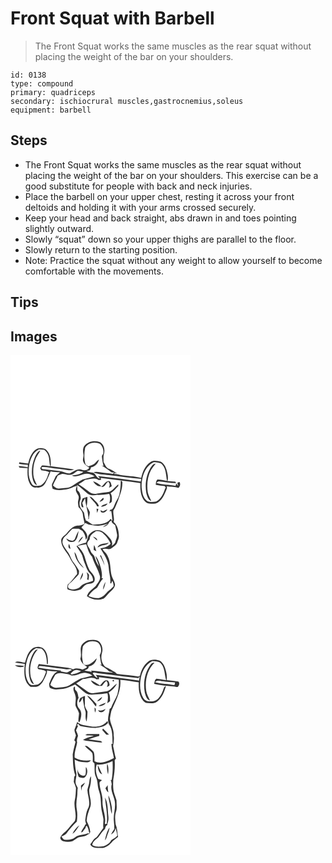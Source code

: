 # Front Squat with Barbell
> The Front Squat works the same muscles as the rear squat without placing the weight of the bar on your shoulders.

``` 
id: 0138 
type: compound 
primary: quadriceps 
secondary: ischiocrural muscles,gastrocnemius,soleus 
equipment: barbell 
``` 

## Steps

 - The Front Squat works the same muscles as the rear squat without placing the weight of the bar on your shoulders. This exercise can be a good substitute for people with back and neck injuries.
 - Place the barbell on your upper chest, resting it across your front deltoids and holding it with your arms crossed securely.
 - Keep your head and back straight, abs drawn in and toes pointing slightly outward.
 - Slowly “squat” down so your upper thighs are parallel to the floor.
 - Slowly return to the starting position.
 - Note: Practice the squat without any weight to allow yourself to become comfortable with the movements.

## Tips


## Images

<svg width="288" height="400" viewBox="0 0 216 300" xmlns="http://www.w3.org/2000/svg"><g fill="#FFF"><path d="M0 0h216v300H0V0m88.3 109.38c-1.56 2.94-1.51 6.31-.85 9.48.8 3.22-1.65 6.57.18 9.62 1.07 3.23 4.47 4.54 6.83 6.64-1.56 3.42-6.24 3.45-9.38 2.29-5.39-1.7-9.57 2.64-14.13 4.51-4.2.31-7.84-2.28-11.9-2.79-6.34-.78-12.7-1.39-19.03-2.24-1.38.17-4.24-1.31-1.99-2.56 2.99-.35 5.98.25 8.93.68 7.6 1.33 15.31 1.87 22.92 3.11 2.23.43 4.43-.32 6.57-.88-9.33-1.66-18.81-2.53-28.19-3.86.41-7.07-.22-15.75-6.26-20.45-3.6-1.74-8.25-2.13-11.6.39-5.42 3.84-7.63 10.56-9.14 16.74-3.6-.24-7.15-.84-10.7-1.43-.08.45-.23 1.35-.31 1.8 3.51.46 7.01.93 10.54 1.19-.01.73-.04 2.2-.06 2.93-3.6-.79-7.29-1.01-10.96-1.36.25.47.74 1.43.99 1.9 3.26.19 6.53.47 9.8.5-.28 5.87-.49 12.03 2.1 17.48 1.31 3.38 4.49 6.6 8.43 5.83 4.25.58 8.46-1.54 10.6-5.23 2.42-4.58 4.71-9.26 6.44-14.15 3.74.76 7.54.99 11.34 1.13-1.76 1.5-3.49 3.03-5.21 4.58-1.31 3.01-2.82 5.93-4.16 8.93-1.01 1.99.05 4.2.43 6.22 4.32 1.96 8.99 1.83 13.57 1.09 5.54.01 10.29-3.11 15.42-4.7-.34 2.02-1.47 4.09-.96 6.19.49 2.22 2.17 3.89 3.02 5.96.96 2.68-.68 5.32-.63 8.02.09 1.76.39 3.5.68 5.24 2.65 2.84 5.47 6.14 5.3 10.28.35 3.31 1.5 6.45 1.93 9.74-3.04 3.01-7.9 1.82-11.71 3.1-3.82 1.85-6.94 4.84-9.47 8.22-2.38 3.01-7.28 4.88-6.82 9.4.17 7.94 7.05 13.33 10.25 20.13 2.79 6.63 9.71 12.11 8.74 19.91-3.87 3.97-6.45 9.16-11.13 12.34-.31 1.92-1.13 4.07 0 5.89 2.7.82 5.49 1.37 8.28 1.83 2.63-.52 5.3-1.06 7.77-2.13 2.57-2.15 4.33-5.64 7.99-6.14 3.03-.68 7.67-.65 8.21-4.63.97-5.04-3.39-8.43-6.07-12-2.76-5.38-4.5-11.23-6.15-17.02-1.53-4.83-4.87-8.75-8.41-12.25 3.54-.49 7.01-1.34 10.53-1.89 1.68 5.33 3.07 10.96 7.13 15.06 2.2 8.07 7.36 14.99 9.28 23.18 1.15 4.72-2.84 8.3-5.08 11.99-3.77 3.81-9.1 6.51-10.48 12.15 5.73 4.17 13.54 5.37 20.16 2.7 2.77-1.9 4.43-5.02 6.97-7.21 2.89-2.66 6.48-5.52 6.56-9.82-.56-3.78-3.18-6.88-4.09-10.56-1.95-7.63-.76-16.02-4.64-23.12-1.15-3.41-4.23-5.46-6.25-8.26 3.3-1.94 6.86 1.01 10.22-.96 2.74-2.19 6.39-3.93 7.49-7.53.68-2.16 1.81-4.22 1.98-6.5-.12-6.39-1.26-13.31-6.32-17.74 1.19-4.63-1-9.29-.33-13.99 2.7-3.67 3.73-8.2 5.67-12.25 2.36-6.48 5.08-13.11 5.07-20.11.19-1.31-.13-3.65-1.99-2.83.27 5.47-.56 10.93-1.64 16.29-1.07 4.48-4.26 7.99-5.78 12.28-1.05 2.57-2.01 5.66-5.25 5.92-.17.47-.51 1.41-.69 1.87.5-.13 1.48-.41 1.98-.54.85 3.85.98 7.81 1.52 11.71-.77-.71-1.53-1.43-2.27-2.16-4.8 6.89-14.08 6.44-21.54 6.85-2.25-1.5-4.58-2.9-6.75-4.52-.33-.06-1-.19-1.33-.26-.37-1.31-.77-2.6-1.2-3.88-.38-1.87-.69-3.74-1.01-5.61-2.12-3.54-5.89-6.54-5.34-11.11-.53-2.86 2.29-5.27 1.17-8.08-.23-3.1-1.26-5.92-3.89-7.74.04-2.14-.11-4.29-.33-6.41 4.51 2.89 8.25 6.72 12.36 10.11 3.34 2.57 7.79 2.8 11.75 1.83 4.86.09 9.72-.32 14.5-1.24 1.59 3.71 1.16 7.95-.11 11.69 1.11-.72 2.59-1.14 3.21-2.41.15-3.41.58-7.04-1.55-9.98 3.7-2.18 6.29-5.63 9.25-8.64l.12-1.98c-3.82 2.8-6.37 7.33-10.99 8.96-4.76 1.02-9.69 1.01-14.44 2.04-3.16 1.08-6.68 0-9.32-1.85-4.26-3.21-8.5-6.47-12.98-9.38 2.76-1.62 5.44-3.36 8-5.27 5.37-.53 11.27-3.33 16.19.3.76-.08 2.29-.23 3.05-.31-.18-.57-.55-1.71-.73-2.28 15.86 2.1 31.77 3.87 47.62 6.13-.25 7.59.28 16.11 5.54 22.09 3.03 3.79 8.37 2.68 12.58 2.52 7.98-2.61 11.05-11.32 13.83-18.42v-2.32c4.51 1.16 9.32.32 13.69 2.1 1.96-1.87 2.89-4.63 1.38-7.14-.66.21-1.97.64-2.62.85.18 1.37.76 2.66 1.17 3.98-.86-1.07-1.68-2.17-2.52-3.25l-.76 3.13c-7.62-1.85-15.71-1.18-23.14-3.82.7-.42 2.1-1.25 2.81-1.67 6.97.59 13.85 2.12 20.88 2.1-.18-.46-.53-1.37-.71-1.82-3.19-.06-6.36-.59-9.54-.78 1.41-4.72-.14-9.51-1.38-14.08-1.09-3.67-3.28-7.27-6.7-9.16-4.03-.63-8.53-2.05-12.21.51-6.52 4.13-9.71 11.82-11.24 19.11-8.44-2.45-17.38-2.06-25.96-3.76-1.97-.41-3.96-1.34-6-.61-.04-.4-.13-1.2-.18-1.61l3.05.4c-3.19-1.57-5.88-4.02-9.23-5.28-3.87-1.16-5.12-5.39-6.85-8.58-.11-2.69-.19-5.4.11-8.08 2.11-5.42.73-12.99-4.88-15.71-6.49-2.17-14.55-.66-18.62 5.19m10.81 41.89c2.05 3.49 5.59 6.87 10 5.95-2.87-2.65-6.34-4.62-10-5.95m9.73 6.91c4.47.87 5.24-4.35 8.33-6.28 2.51 1.99 2.01 4.72.98 7.37 1.14-.64 2.28-1.3 3.41-1.96-.81-2.36-1.06-6.76-4.63-6.07-3.62.85-5.26 4.82-8.09 6.94M86.6 171.95c-1.42 3.38-2.8 7.08-.88 10.58l1.93.08c-.47-1.73-.99-3.44-1.51-5.15 1.22-1.88 2.18-3.92 3.3-5.86.5 7.79 3.38 15.1 4.1 22.83-.06.63-.16 1.88-.21 2.51.2-.09.61-.26.81-.35-.07-2.75 1.03-5.36 1.07-8.09-.88-2.61-2.55-4.86-3.82-7.28.81-3.67.85-7.4.85-11.13-1.89.58-3.75 1.27-5.64 1.86m8.21-2.24c2.58 4.34 7.32 7.04 9.12 11.88.52-.02 1.55-.05 2.07-.07-.29-2.6-2.15-4.47-3.94-6.19-2.25-2.07-4.01-5.02-7.25-5.62m11.83 6.31c2.04-.34 6.89-2.65 4.54-4.77-1.7 1.4-3.21 3.02-4.54 4.77m1.91 5.92c2.94-.4 6.6-.86 7.89-4.01-2.7 1.07-6.15 1.4-7.89 4.01m-5.26 2.45c.17 1.64.34 3.29.64 4.92.56-1.51 1.08-3.02 1.59-4.54-.56-.09-1.68-.29-2.23-.38m7.72 3.04c-1.04-.45-2.08-.89-3.13-1.31.48 1.12.53 2.89 2.21 2.68 2.81.72 5.05-1.31 6.16-3.67-1.78.69-3.51 1.5-5.24 2.3z"/><path d="M89.56 111.16c3.33-6.12 12-7.86 17.93-4.59 3.06 2.98 4.57 7.31 3.81 11.54-.58 1.25-1.83 2.37-1.65 3.85.39 3.73.97 7.46 2.02 11.08-.62-.15-1.86-.45-2.48-.59 4.22 2.4 8.15 5.24 11.96 8.23l3.61.32c-.69.48-1.38.95-2.07 1.42-4.82-.79-9.71-1.03-14.54-1.77-2.85-.37-5.82-1.26-8.61-.05 5.74 2.67 12.21 2.49 18.35 3.46 12.96 1.48 25.87 3.63 38.89 4.44-.11.78-.34 2.35-.46 3.13-17.08-2.41-34.19-4.66-51.34-6.51l2.6 3c-4.52-.11-4.91-5.52-8.6-7.03-2.61-.59-5.38-.68-7.77-2.02.94-.17 2.81-.5 3.75-.67.83-1.16 1.42-2.45 1.67-3.86 4.93-.44 8.37-4.75 9.56-9.27-2.22 1.38-3.73 3.55-5.73 5.19-2.11 1.38-4.58 2.04-6.87 3.04-1.24-.78-2.85-1.22-3.63-2.56-1.84-6.44-1.6-13.26-.4-19.78zM34.15 113.14c2.13.18 4.25.35 6.38.47 1.95 1.77 3.85 3.75 4.7 6.31 1.86 4.26 1.04 9.08 2.56 13.44-3.4-.29-6.86-1.34-10.25-.87-.72 1.07-1.31 2.21-1.94 3.34.45.76.89 1.52 1.32 2.29 3.42.61 7.21.53 10.03 2.86l-1.29.56c-1.44 5.68-4.08 11.74-9.37 14.76-3.51.52-8.49 1.8-10.73-1.88-3.91-6.06-4.28-13.68-3.39-20.63 1.27-7.97 4.13-16.91 11.98-20.65m-5.12 9.77c-3.29 8.27-4.56 17.61-2.23 26.3.76 2.72 1.95 5.8 4.93 6.78-1.66-3.92-4.04-7.72-4.27-12.09-.38-5.84-.11-11.84 1.95-17.38 1.28-4.57 4.57-8.11 6.57-12.31-3.67 1.52-5.38 5.33-6.95 8.7zM157.38 158.99c-.36-11.53 3.29-25.07 14.43-30.59 3.59.44 8.04-.07 10.49 3.2 4.59 5.4 4.18 12.78 5.53 19.32-3.83-.56-7.64-1.49-11.52-1.61-1.71 1.64-1.84 4.02-1.99 6.23 3.54.75 7.14 1.2 10.73 1.61.49.72.98 1.44 1.47 2.17l-.78.23c-2.08 6.09-4.73 13.15-10.96 16.05-4.06.52-9.33 1.67-12.38-1.91-3.74-3.89-4.41-9.58-5.02-14.7m12.36-26.24c-6.81 9.25-8.71 21.5-6.81 32.66 1.08 3.66 1.88 8.28 6.01 9.73-1.39-3.55-3.53-6.82-4.24-10.62-1.32-9.02-.38-18.53 3.93-26.67 1.58-2.81 3.88-5.12 5.67-7.79-1.82.31-3.6 1.02-4.56 2.69zM72.96 143.37c3.09-.61 5.06-3.4 7.85-4.67 2.27.16 4.47.79 6.64 1.42-3.94 3.18-9.12 3.65-13.92 4.45 4.44 2.03 9.31.06 13.59-1.43 4.6-1.87 9.96-.43 13.87 2.38-4.84 1.24-9.68 2.5-14.51 3.77-4.38 2.33-8.49 5.13-12.66 7.8-4.76 2.9-10.54 2.33-15.85 3-2.9.29-5.08-1.84-7-3.67 1.34-4.22 4.14-7.74 5.71-11.86 1.75-.77 3.5-1.58 5.34-2.13 3.67-.03 7.28 2 10.94.94zM117.79 201.82c.62-1.69 2.12-2.66 3.55-3.6-.52 3.15 2.62 4.06 4.29 5.92.92 3.56 1.46 7.2 2.17 10.81.73 3.23-1.24 6.11-1.98 9.13-.37 2.42-2.82 3.51-4.4 5.05 2.56-5.69-3-10.29-6.52-14-3.32-4.14-9.39-6.6-14.45-4.39-3.08 1.63-6.46 3.74-7.44 7.33-.68 2.34-1.44 4.66-2.3 6.95-3.95 1.09-8.15 1.75-11.49 4.33 1.85 2.89 3.87 5.68 5.63 8.64 1.97 3.23 2.2 7.13 3.73 10.55 2.02 4.49 3.12 9.54 6.66 13.18 2.34 2.46 3.95 5.58 3.82 9.06-3.79 1.92-8.12 2.33-11.89 4.3-1.99 1.17-3.39 3.08-5.3 4.35-3.62 1.73-7.98 2.48-11.75.73-1.94-1.72-1.09-4.93.91-6.23 3.7-2.93 6.7-6.58 10.01-9.91 1.49-1.24.91-3.41 1.29-5.09-1.96-3.43-4-6.82-6.49-9.89-3.35-3.96-4.19-9.38-7.55-13.33-2.2-3.48-5.23-6.68-5.97-10.85.02-2.71.88-5.65 3.12-7.36 3.36-2.59 5.54-6.32 8.78-9.03 2.56-.33 5.16-.19 7.74-.11 1.42.92 2.9 1.75 4.42 2.51 2.36 3.06 3.85 6.66 3.98 10.56 4.31-3.99-.1-9.68-3.35-12.75-.6-.75-1.66-1.25-1.76-2.29 1.61-1.59 3.18-3.23 4.57-5.02 1.97.95 3.9 2.18 6.15 2.34 3.69.42 7.37 1.64 11.1.89 3.5-.39 6.79-1.73 10.23-2.38-2.3 1.32-4.98 2.2-6.63 4.41 2.58-1.17 5.95-1.9 7.12-4.81m-40.78 19.16c-2.91 3.65-7.03.48-10.09-1.13 1.28 3.75 5.45 5.19 9.07 4.07 4.46-2.73 4.84-8.45 5.79-13.07-2.18 3.08-3.23 6.73-4.77 10.13m4.27 4.16c2.37-2.1 4.63-4.45 5.87-7.41-3.05 1.42-4.71 4.41-5.87 7.41m-9.29 7.27c-.42-1.99-1-3.94-1.72-5.84-1.19 2.04-1.19 5.36 1.72 5.84m4.77 3.8c.6 7.78 5.5 14.79 11.4 19.61-1.86-3.38-5.01-5.85-6.71-9.33-1.79-3.34-2.08-7.38-4.69-10.28m14.49 24.24c1.21 2.78 1.56 5.67.64 8.6.41.22 1.23.65 1.64.87.25-2.05.81-4.08.67-6.15-.58-1.42-1.82-2.38-2.95-3.32m-8.09 10.2c1.73-2.94 4.76-5.94 3.39-9.63-1.39 3.11-2.56 6.32-3.39 9.63z"/><path d="M102.72 211.05c2.75.03 5.74.31 7.89 2.24 3.89 3.77 7.71 7.81 9.52 13.04-3.13 3.58-7.77 4.88-12.3 5.56 4.45 7.13 9.6 14.37 10.03 23.09.18 6.29 2.69 12.42 1.85 18.73.29.06.87.18 1.16.25l1.2-3.2c1.13 2 1.7 4.22 1.64 6.52-1.84 1.98-3.76 3.89-5.91 5.53-3.32 2.54-5.28 6.91-9.65 7.93-4.85 2.06-9.9-.03-14.53-1.65 2.35-4.39 6.39-7.33 10.35-10.13 2.36-3.7 4.08-7.83 7.17-11.04-.45-.07-1.35-.21-1.81-.28 1.1-4.07-.07-8.23-.88-12.23-1.49-5.1-2.95-10.48-6.53-14.55.89 4.35 3.39 8.17 4.2 12.56-2.7-3.35-4.1-7.45-5.33-11.5-.42-1.66-1.93-2.64-2.95-3.89-1.51-1.63-1.8-3.95-2.97-5.77-1.15-1.94-2.69-3.84-2.8-6.19.27-2.07 1.87-3.61 2.99-5.27-.16-4.83 4.22-7.34 7.66-9.75m-3.82 6.56c1.62 1.66 3.19 3.44 5.17 4.71.01-2.82-2.99-3.9-5.17-4.71m5.4 13.2c1.97-.66 3.74-1.8 5.71-2.44 2.8-.6 6.16-.59 7.81-3.38-4.63 1.75-11.14.28-13.52 5.82m-3.98-3.02c-.43 1.99-.52 4.03-.41 6.06 1.03.49 2.07.98 3.1 1.48-.77-2.56-1.43-5.17-2.69-7.54m7.05 12.8c2.12 3.84 3.85 7.86 5.55 11.89-.68-4.34-2.81-8.24-4.33-12.3-.31.1-.92.31-1.22.41m3.8 40.86c1.53-2.9 2.38-6.13 2.85-9.36-1.76 2.8-2.97 6-2.85 9.36z"/></g><g fill="#333"><path d="M88.3 109.38c4.07-5.85 12.13-7.36 18.62-5.19 5.61 2.72 6.99 10.29 4.88 15.71-.3 2.68-.22 5.39-.11 8.08 1.73 3.19 2.98 7.42 6.85 8.58 3.35 1.26 6.04 3.71 9.23 5.28l-3.05-.4c.05.41.14 1.21.18 1.61 2.04-.73 4.03.2 6 .61 8.58 1.7 17.52 1.31 25.96 3.76 1.53-7.29 4.72-14.98 11.24-19.11 3.68-2.56 8.18-1.14 12.21-.51 3.42 1.89 5.61 5.49 6.7 9.16 1.24 4.57 2.79 9.36 1.38 14.08 3.18.19 6.35.72 9.54.78.18.45.53 1.36.71 1.82-7.03.02-13.91-1.51-20.88-2.1-.71.42-2.11 1.25-2.81 1.67 7.43 2.64 15.52 1.97 23.14 3.82l.76-3.13c.84 1.08 1.66 2.18 2.52 3.25-.41-1.32-.99-2.61-1.17-3.98.65-.21 1.96-.64 2.62-.85 1.51 2.51.58 5.27-1.38 7.14-4.37-1.78-9.18-.94-13.69-2.1v2.32c-2.78 7.1-5.85 15.81-13.83 18.42-4.21.16-9.55 1.27-12.58-2.52-5.26-5.98-5.79-14.5-5.54-22.09-15.85-2.26-31.76-4.03-47.62-6.13.18.57.55 1.71.73 2.28-.76.08-2.29.23-3.05.31-4.92-3.63-10.82-.83-16.19-.3-2.56 1.91-5.24 3.65-8 5.27 4.48 2.91 8.72 6.17 12.98 9.38 2.64 1.85 6.16 2.93 9.32 1.85 4.75-1.03 9.68-1.02 14.44-2.04 4.62-1.63 7.17-6.16 10.99-8.96l-.12 1.98c-2.96 3.01-5.55 6.46-9.25 8.64 2.13 2.94 1.7 6.57 1.55 9.98-.62 1.27-2.1 1.69-3.21 2.41 1.27-3.74 1.7-7.98.11-11.69a69.87 69.87 0 0 1-14.5 1.24c-3.96.97-8.41.74-11.75-1.83-4.11-3.39-7.85-7.22-12.36-10.11.22 2.12.37 4.27.33 6.41 2.63 1.82 3.66 4.64 3.89 7.74 1.12 2.81-1.7 5.22-1.17 8.08-.55 4.57 3.22 7.57 5.34 11.11.32 1.87.63 3.74 1.01 5.61.43 1.28.83 2.57 1.2 3.88.33.07 1 .2 1.33.26 2.17 1.62 4.5 3.02 6.75 4.52 7.46-.41 16.74.04 21.54-6.85.74.73 1.5 1.45 2.27 2.16-.54-3.9-.67-7.86-1.52-11.71-.5.13-1.48.41-1.98.54.18-.46.52-1.4.69-1.87 3.24-.26 4.2-3.35 5.25-5.92 1.52-4.29 4.71-7.8 5.78-12.28 1.08-5.36 1.91-10.82 1.64-16.29 1.86-.82 2.18 1.52 1.99 2.83.01 7-2.71 13.63-5.07 20.11-1.94 4.05-2.97 8.58-5.67 12.25-.67 4.7 1.52 9.36.33 13.99 5.06 4.43 6.2 11.35 6.32 17.74-.17 2.28-1.3 4.34-1.98 6.5-1.1 3.6-4.75 5.34-7.49 7.53-3.36 1.97-6.92-.98-10.22.96 2.02 2.8 5.1 4.85 6.25 8.26 3.88 7.1 2.69 15.49 4.64 23.12.91 3.68 3.53 6.78 4.09 10.56-.08 4.3-3.67 7.16-6.56 9.82-2.54 2.19-4.2 5.31-6.97 7.21-6.62 2.67-14.43 1.47-20.16-2.7 1.38-5.64 6.71-8.34 10.48-12.15 2.24-3.69 6.23-7.27 5.08-11.99-1.92-8.19-7.08-15.11-9.28-23.18-4.06-4.1-5.45-9.73-7.13-15.06-3.52.55-6.99 1.4-10.53 1.89 3.54 3.5 6.88 7.42 8.41 12.25 1.65 5.79 3.39 11.64 6.15 17.02 2.68 3.57 7.04 6.96 6.07 12-.54 3.98-5.18 3.95-8.21 4.63-3.66.5-5.42 3.99-7.99 6.14-2.47 1.07-5.14 1.61-7.77 2.13-2.79-.46-5.58-1.01-8.28-1.83-1.13-1.82-.31-3.97 0-5.89 4.68-3.18 7.26-8.37 11.13-12.34.97-7.8-5.95-13.28-8.74-19.91-3.2-6.8-10.08-12.19-10.25-20.13-.46-4.52 4.44-6.39 6.82-9.4 2.53-3.38 5.65-6.37 9.47-8.22 3.81-1.28 8.67-.09 11.71-3.1-.43-3.29-1.58-6.43-1.93-9.74.17-4.14-2.65-7.44-5.3-10.28-.29-1.74-.59-3.48-.68-5.24-.05-2.7 1.59-5.34.63-8.02-.85-2.07-2.53-3.74-3.02-5.96-.51-2.1.62-4.17.96-6.19-5.13 1.59-9.88 4.71-15.42 4.7-4.58.74-9.25.87-13.57-1.09-.38-2.02-1.44-4.23-.43-6.22 1.34-3 2.85-5.92 4.16-8.93 1.72-1.55 3.45-3.08 5.21-4.58-3.8-.14-7.6-.37-11.34-1.13-1.73 4.89-4.02 9.57-6.44 14.15-2.14 3.69-6.35 5.81-10.6 5.23-3.94.77-7.12-2.45-8.43-5.83-2.59-5.45-2.38-11.61-2.1-17.48-3.27-.03-6.54-.31-9.8-.5-.25-.47-.74-1.43-.99-1.9 3.67.35 7.36.57 10.96 1.36.02-.73.05-2.2.06-2.93-3.53-.26-7.03-.73-10.54-1.19.08-.45.23-1.35.31-1.8 3.55.59 7.1 1.19 10.7 1.43 1.51-6.18 3.72-12.9 9.14-16.74 3.35-2.52 8-2.13 11.6-.39 6.04 4.7 6.67 13.38 6.26 20.45 9.38 1.33 18.86 2.2 28.19 3.86-2.14.56-4.34 1.31-6.57.88-7.61-1.24-15.32-1.78-22.92-3.11-2.95-.43-5.94-1.03-8.93-.68-2.25 1.25.61 2.73 1.99 2.56 6.33.85 12.69 1.46 19.03 2.24 4.06.51 7.7 3.1 11.9 2.79 4.56-1.87 8.74-6.21 14.13-4.51 3.14 1.16 7.82 1.13 9.38-2.29-2.36-2.1-5.76-3.41-6.83-6.64-1.83-3.05.62-6.4-.18-9.62-.66-3.17-.71-6.54.85-9.48m1.26 1.78c-1.2 6.52-1.44 13.34.4 19.78.78 1.34 2.39 1.78 3.63 2.56 2.29-1 4.76-1.66 6.87-3.04 2-1.64 3.51-3.81 5.73-5.19-1.19 4.52-4.63 8.83-9.56 9.27-.25 1.41-.84 2.7-1.67 3.86-.94.17-2.81.5-3.75.67 2.39 1.34 5.16 1.43 7.77 2.02 3.69 1.51 4.08 6.92 8.6 7.03l-2.6-3c17.15 1.85 34.26 4.1 51.34 6.51.12-.78.35-2.35.46-3.13-13.02-.81-25.93-2.96-38.89-4.44-6.14-.97-12.61-.79-18.35-3.46 2.79-1.21 5.76-.32 8.61.05 4.83.74 9.72.98 14.54 1.77.69-.47 1.38-.94 2.07-1.42l-3.61-.32c-3.81-2.99-7.74-5.83-11.96-8.23.62.14 1.86.44 2.48.59-1.05-3.62-1.63-7.35-2.02-11.08-.18-1.48 1.07-2.6 1.65-3.85.76-4.23-.75-8.56-3.81-11.54-5.93-3.27-14.6-1.53-17.93 4.59m-55.41 1.98c-7.85 3.74-10.71 12.68-11.98 20.65-.89 6.95-.52 14.57 3.39 20.63 2.24 3.68 7.22 2.4 10.73 1.88 5.29-3.02 7.93-9.08 9.37-14.76l1.29-.56c-2.82-2.33-6.61-2.25-10.03-2.86-.43-.77-.87-1.53-1.32-2.29.63-1.13 1.22-2.27 1.94-3.34 3.39-.47 6.85.58 10.25.87-1.52-4.36-.7-9.18-2.56-13.44-.85-2.56-2.75-4.54-4.7-6.31-2.13-.12-4.25-.29-6.38-.47m123.23 45.85c.61 5.12 1.28 10.81 5.02 14.7 3.05 3.58 8.32 2.43 12.38 1.91 6.23-2.9 8.88-9.96 10.96-16.05l.78-.23c-.49-.73-.98-1.45-1.47-2.17-3.59-.41-7.19-.86-10.73-1.61.15-2.21.28-4.59 1.99-6.23 3.88.12 7.69 1.05 11.52 1.61-1.35-6.54-.94-13.92-5.53-19.32-2.45-3.27-6.9-2.76-10.49-3.2-11.14 5.52-14.79 19.06-14.43 30.59m-84.42-15.62c-3.66 1.06-7.27-.97-10.94-.94-1.84.55-3.59 1.36-5.34 2.13-1.57 4.12-4.37 7.64-5.71 11.86 1.92 1.83 4.1 3.96 7 3.67 5.31-.67 11.09-.1 15.85-3 4.17-2.67 8.28-5.47 12.66-7.8 4.83-1.27 9.67-2.53 14.51-3.77-3.91-2.81-9.27-4.25-13.87-2.38-4.28 1.49-9.15 3.46-13.59 1.43 4.8-.8 9.98-1.27 13.92-4.45-2.17-.63-4.37-1.26-6.64-1.42-2.79 1.27-4.76 4.06-7.85 4.67m44.83 58.45c-1.17 2.91-4.54 3.64-7.12 4.81 1.65-2.21 4.33-3.09 6.63-4.41-3.44.65-6.73 1.99-10.23 2.38-3.73.75-7.41-.47-11.1-.89-2.25-.16-4.18-1.39-6.15-2.34-1.39 1.79-2.96 3.43-4.57 5.02.1 1.04 1.16 1.54 1.76 2.29 3.25 3.07 7.66 8.76 3.35 12.75-.13-3.9-1.62-7.5-3.98-10.56-1.52-.76-3-1.59-4.42-2.51-2.58-.08-5.18-.22-7.74.11-3.24 2.71-5.42 6.44-8.78 9.03-2.24 1.71-3.1 4.65-3.12 7.36.74 4.17 3.77 7.37 5.97 10.85 3.36 3.95 4.2 9.37 7.55 13.33 2.49 3.07 4.53 6.46 6.49 9.89-.38 1.68.2 3.85-1.29 5.09-3.31 3.33-6.31 6.98-10.01 9.91-2 1.3-2.85 4.51-.91 6.23 3.77 1.75 8.13 1 11.75-.73 1.91-1.27 3.31-3.18 5.3-4.35 3.77-1.97 8.1-2.38 11.89-4.3.13-3.48-1.48-6.6-3.82-9.06-3.54-3.64-4.64-8.69-6.66-13.18-1.53-3.42-1.76-7.32-3.73-10.55-1.76-2.96-3.78-5.75-5.63-8.64 3.34-2.58 7.54-3.24 11.49-4.33.86-2.29 1.62-4.61 2.3-6.95.98-3.59 4.36-5.7 7.44-7.33 5.06-2.21 11.13.25 14.45 4.39 3.52 3.71 9.08 8.31 6.52 14 1.58-1.54 4.03-2.63 4.4-5.05.74-3.02 2.71-5.9 1.98-9.13-.71-3.61-1.25-7.25-2.17-10.81-1.67-1.86-4.81-2.77-4.29-5.92-1.43.94-2.93 1.91-3.55 3.6m-15.07 9.23c-3.44 2.41-7.82 4.92-7.66 9.75-1.12 1.66-2.72 3.2-2.99 5.27.11 2.35 1.65 4.25 2.8 6.19 1.17 1.82 1.46 4.14 2.97 5.77 1.02 1.25 2.53 2.23 2.95 3.89 1.23 4.05 2.63 8.15 5.33 11.5-.81-4.39-3.31-8.21-4.2-12.56 3.58 4.07 5.04 9.45 6.53 14.55.81 4 1.98 8.16.88 12.23.46.07 1.36.21 1.81.28-3.09 3.21-4.81 7.34-7.17 11.04-3.96 2.8-8 5.74-10.35 10.13 4.63 1.62 9.68 3.71 14.53 1.65 4.37-1.02 6.33-5.39 9.65-7.93 2.15-1.64 4.07-3.55 5.91-5.53.06-2.3-.51-4.52-1.64-6.52l-1.2 3.2c-.29-.07-.87-.19-1.16-.25.84-6.31-1.67-12.44-1.85-18.73-.43-8.72-5.58-15.96-10.03-23.09 4.53-.68 9.17-1.98 12.3-5.56-1.81-5.23-5.63-9.27-9.52-13.04-2.15-1.93-5.14-2.21-7.89-2.24z"/><path d="M29.03 122.91c1.57-3.37 3.28-7.18 6.95-8.7-2 4.2-5.29 7.74-6.57 12.31-2.06 5.54-2.33 11.54-1.95 17.38.23 4.37 2.61 8.17 4.27 12.09-2.98-.98-4.17-4.06-4.93-6.78-2.33-8.69-1.06-18.03 2.23-26.3zM169.74 132.75c.96-1.67 2.74-2.38 4.56-2.69-1.79 2.67-4.09 4.98-5.67 7.79-4.31 8.14-5.25 17.65-3.93 26.67.71 3.8 2.85 7.07 4.24 10.62-4.13-1.45-4.93-6.07-6.01-9.73-1.9-11.16 0-23.41 6.81-32.66zM99.11 151.27c3.66 1.33 7.13 3.3 10 5.95-4.41.92-7.95-2.46-10-5.95zM108.84 158.18c2.83-2.12 4.47-6.09 8.09-6.94 3.57-.69 3.82 3.71 4.63 6.07-1.13.66-2.27 1.32-3.41 1.96 1.03-2.65 1.53-5.38-.98-7.37-3.09 1.93-3.86 7.15-8.33 6.28zM86.6 171.95c1.89-.59 3.75-1.28 5.64-1.86 0 3.73-.04 7.46-.85 11.13 1.27 2.42 2.94 4.67 3.82 7.28-.04 2.73-1.14 5.34-1.07 8.09-.2.09-.61.26-.81.35.05-.63.15-1.88.21-2.51-.72-7.73-3.6-15.04-4.1-22.83-1.12 1.94-2.08 3.98-3.3 5.86.52 1.71 1.04 3.42 1.51 5.15l-1.93-.08c-1.92-3.5-.54-7.2.88-10.58zM94.81 169.71c3.24.6 5 3.55 7.25 5.62 1.79 1.72 3.65 3.59 3.94 6.19-.52.02-1.55.05-2.07.07-1.8-4.84-6.54-7.54-9.12-11.88zM106.64 176.02c1.33-1.75 2.84-3.37 4.54-4.77 2.35 2.12-2.5 4.43-4.54 4.77zM108.55 181.94c1.74-2.61 5.19-2.94 7.89-4.01-1.29 3.15-4.95 3.61-7.89 4.01zM103.29 184.39c.55.09 1.67.29 2.23.38-.51 1.52-1.03 3.03-1.59 4.54-.3-1.63-.47-3.28-.64-4.92zM111.01 187.43c1.73-.8 3.46-1.61 5.24-2.3-1.11 2.36-3.35 4.39-6.16 3.67-1.68.21-1.73-1.56-2.21-2.68 1.05.42 2.09.86 3.13 1.31zM77.01 220.98c1.54-3.4 2.59-7.05 4.77-10.13-.95 4.62-1.33 10.34-5.79 13.07-3.62 1.12-7.79-.32-9.07-4.07 3.06 1.61 7.18 4.78 10.09 1.13zM81.28 225.14c1.16-3 2.82-5.99 5.87-7.41-1.24 2.96-3.5 5.31-5.87 7.41zM98.9 217.61c2.18.81 5.18 1.89 5.17 4.71-1.98-1.27-3.55-3.05-5.17-4.71zM104.3 230.81c2.38-5.54 8.89-4.07 13.52-5.82-1.65 2.79-5.01 2.78-7.81 3.38-1.97.64-3.74 1.78-5.71 2.44zM71.99 232.41c-2.91-.48-2.91-3.8-1.72-5.84.72 1.9 1.3 3.85 1.72 5.84zM100.32 227.79c1.26 2.37 1.92 4.98 2.69 7.54-1.03-.5-2.07-.99-3.1-1.48-.11-2.03-.02-4.07.41-6.06zM76.76 236.21c2.61 2.9 2.9 6.94 4.69 10.28 1.7 3.48 4.85 5.95 6.71 9.33-5.9-4.82-10.8-11.83-11.4-19.61zM107.37 240.59c.3-.1.91-.31 1.22-.41 1.52 4.06 3.65 7.96 4.33 12.3-1.7-4.03-3.43-8.05-5.55-11.89zM91.25 260.45c1.13.94 2.37 1.9 2.95 3.32.14 2.07-.42 4.1-.67 6.15-.41-.22-1.23-.65-1.64-.87.92-2.93.57-5.82-.64-8.6zM83.16 270.65c.83-3.31 2-6.52 3.39-9.63 1.37 3.69-1.66 6.69-3.39 9.63zM111.17 281.45c-.12-3.36 1.09-6.56 2.85-9.36-.47 3.23-1.32 6.46-2.85 9.36z"/></g></svg>
<svg width="288" height="400" viewBox="0 0 216 300" xmlns="http://www.w3.org/2000/svg"><g fill="#FFF"><path d="M0 0h216v300H0V0m92.99 42.28c-2.9 1.11-5.6 3.06-7.5 5.51-2.94 5.18.46 11.16-1.68 16.54.81 4.56 4.31 7.53 8.07 9.78-1.09 1.87-3.38 2.19-5.16 3.11-3.76-1.06-7.88-2.27-11.54-.2-1.99-.73-3.97-1.58-6.09-1.84-11.74-1.31-23.42-3.06-35.15-4.41-.68 1.91-2.38 4.07-.71 5.97 3.14 1.1 6.93.63 9.45 3.14-2.04 5.72-4.11 12.45-9.89 15.44-3.45.54-8.26 1.79-10.64-1.62-3.88-5.29-4.31-12.24-4.02-18.57 1.07-8.94 3.74-19.4 12.65-23.59 2.08.24 4.17.42 6.26.56 5.86 4.33 6.41 12.11 6.75 18.77.25-.03.74-.1.99-.13.38-6.76-.3-15.11-6.3-19.4-3.85-1.77-8.79-1.91-12.25.85-5.13 4.1-7.25 10.65-8.77 16.79-3.93.15-8.5-2.89-11.96-.09 3.83.8 7.74 1.12 11.62 1.64-.77 9.36-1.8 21.48 6.98 27.57 3.07-.13 6.32.49 9.21-.82 2.76-1.4 4.83-3.91 6.17-6.66 1.87-3.94 4.43-7.79 4.46-12.32 4.07.86 8.23 1.18 12.38 1.22-5.51 3.1-7.58 9.18-9.84 14.67-.2 1.75-.02 3.82 1.04 5.27 4.79 2.84 10.43 1.41 15.62.99 4.57-.47 8.57-2.92 12.78-4.51l1.48-.76c4.51 2.97 8.25 6.91 12.47 10.24 3.54 2.56 8.07 2.2 12.15 1.65 4.8.06 9.54-.65 14.29-1.26 1.03 3.88.66 7.97-.17 11.85 1.15-.79 2.27-1.62 3.39-2.46-.18-3.48.16-7.12-1.75-10.22 4.06-2.85 7.88-6.4 10.03-10.93-4.42 2.52-6.89 7.65-11.91 9.2-5.3 1.04-10.75 1.21-16.03 2.36-2.61.49-5.32-.51-7.51-1.87-4.44-3.34-8.86-6.73-13.5-9.81 2.76-1.57 5.42-3.3 8-5.15 5.43-.62 11.42-3.54 16.39.21 1.05-.06 2.1-.13 3.15-.18-.1-.58-.29-1.73-.39-2.31 7.95 1.05 15.92 1.9 23.86 2.96.64 5.95-.35 11.9-1.61 17.69-2.02 5.67-5.69 10.57-7.63 16.3-.42.28-1.25.85-1.67 1.14-.49 6.09-3.47 12.26-.89 18.26 4.94 6.84 4.04 15.69 4.47 23.67l-1.38-.08c-.13 5.85 2.13 11.38 2.89 17.13-7.04 3.55-15.48 7.8-23.24 3.7-.1-3.66.23-7.49-.94-11-2.12-2.61-4.8-4.73-7.46-6.76-.87-.86-2.12-.54-3.19-.56 2.58 3.18 6.2 5.29 8.83 8.41 1.14 3.43.55 7.18.69 10.74.5.43 1.48 1.28 1.97 1.71.61 5.54-.73 11.44 1.88 16.62 2.52 5.16 1.54 11.15 3.64 16.42 2.14 5.81 2.18 12.11 2.46 18.22.27 5.45 2.21 10.62 2.87 16.02-.05 3.41-.59 6.81-.17 10.23-2.44 3.31-4.78 6.68-7.11 10.06-1.37 1.86-3.79 2.63-5.02 4.63-1.14 1.7-2.26 3.42-3.54 5.04 2.05 4.69 8.07 4.38 12.37 4.27 5.09.52 9.6-2.63 12.89-6.19 2.16-2.94 5.35-4.78 8.07-7.13-.93-5-.84-10.21-2.86-14.95-.59-5.01-1.24-10.32.46-15.19 1.49-4.46.49-9.15.55-13.72-.78-2.44-1.64-4.84-2.43-7.27-1.95-5.59-1.7-11.63-1.45-17.45 1.43-7.64 2.26-15.41 1.68-23.17.48-.71 1-1.4 1.56-2.06-1.59-4.94-2.18-10.13-3.42-15.12.82-4.35 1.39-8.69.63-13.11.68-7.08-4.08-13.02-4.43-19.94.46-2.97.83-5.97 1.62-8.87 4.94-11.95 12.24-24.04 10.77-37.46 7.4.68 14.72 2.06 22.12 2.86-.08 5.3.02 10.73 1.8 15.78 1.37 3.63 3.54 7.56 7.35 9.03 4.27.13 9.1 1.25 12.81-1.53 6.04-4.46 8.9-11.9 10.73-18.92-3 1.14-2.92 4.73-4.28 7.15-2.24 5.44-6.44 12.03-13.2 11.35-3.7.5-7.64-.47-9.64-3.87-3.93-6.34-4.45-14.3-3.43-21.54 1.08-9.13 5.51-18.64 14.13-22.84 3.64.58 8.13-.09 10.66 3.21 4.73 5.43 3.9 13.08 5.98 19.54-3.89-.56-7.75-1.41-11.67-1.68-2.16 1.03-2.02 4.19-2.72 6.21 7.98 1.95 16.24 2.37 24.38 3.27 1.35.06 2.79.99 4.09.29 1.52-1.68 2.5-4.63.59-6.4-4.65-.6-9.31-1.12-13.97-1.64.26-3.33.25-6.71-.68-9.94-1.07-4.99-3.02-10.41-7.5-13.3-4.62-1.65-10.37-2.07-14.39 1.25-5.01 4.13-8.29 10.28-9.38 16.65-.52.25-1.55.77-2.07 1.02-8.11-1.23-16.29-1.9-24.43-2.9-1.55-.02-2.45-1.36-3.42-2.35-3.89-1.63-7.15-4.4-11.14-5.86-5.12-4.02-6.47-11.43-4.61-17.48 1.35-4.41.1-9.51-3-12.88-3.7-3.44-9.3-2.73-13.85-1.89M28.26 56.31c-5.43 8.54-7.32 19.2-5.68 29.15.84 3.53 1.56 8.35 5.66 9.46-1.39-3.01-3.15-5.88-4.03-9.1-2.06-11.58.87-24 8.69-32.92-1.95.52-3.68 1.58-4.64 3.41m139.96 14.96c-7.13 9.47-9.3 22.21-7.05 33.73 1.04 3.64 2.05 8.28 6.23 9.49-1.68-3.76-3.94-7.34-4.52-11.49-1.79-11.98.94-25.38 9.99-33.96-1.87-.1-3.68.54-4.65 2.23m-162.95.96c2.82 2.32 7.17 2.61 10.5 1.58.04-.23.12-.71.16-.95-3.55-.31-7.09-.72-10.66-.63m91.18 17.9c2.19 5.08 8 7.42 13.22 6.79 1.71-2.07 3.15-4.41 5.36-6.02 2.22 2.24 1.77 5 .59 7.6 1.32-.95 3.95-1.39 3.11-3.59-.15-2.05-1.12-4.95-3.67-4.77-3.69.16-5.23 4.22-7.81 6.26-3.31-2.55-6.93-4.7-10.8-6.27m26.17-.17c-.42 1.38.07 1.86 1.48 1.45.42-1.38-.08-1.87-1.48-1.45m-46.51 8.22c-2.02 3.76 1.44 7.2 1.85 10.91 1.16 3.88-.63 7.91.15 11.85 1.19 3.04 3.28 5.69 4.11 8.87-.13 3.37-.95 6.71-.7 10.1.35.1 1.04.29 1.38.39 1.74-4.91 3.67-11.42-.21-15.86-3.46-3.54-3.33-9.23-.92-13.3-.98-3.21-.82-6.99-3.72-9.23-1.39-.88.35-5.43-1.94-3.73m7.64 13.38c-1.03 1.56-1.5 3.43-1.44 5.29 2.58-.89 3.03-3.86 4.23-5.96.52 4.01 1.36 7.97 2.08 11.95.47 2.38 1.77 4.61 1.6 7.11-.2 3.32-.45 6.79 1.11 9.86.62-3.92 1.06-7.89 1.09-11.85-.83-2.78-3.14-5.03-3.18-8.05-.07-3.63.17-7.27.12-10.9-1.89.8-3.82 1.54-5.61 2.55m8.19-2.96c2.16 3.88 5.94 6.46 8.27 10.21.68 1.13 1.55 2.12 2.59 2.94.07-.83.22-2.49.29-3.32-3.75-3.23-6.4-7.95-11.15-9.83m11.83 6.7c3.1-.25 5.57-2.2 6.18-5.3-2.27 1.51-4.31 3.33-6.18 5.3m1.7 5.73c3.4.32 7.1-.75 8.86-3.87-3.06 1-6.09 2.19-8.86 3.87m-4.56 2.03c-.04 2 .05 4.01.54 5.95.6-2.02 2.06-4.61-.54-5.95m4.08 2.91c.78 1.11 1.54 2.72 3.18 2.54 2.78.32 4.68-1.94 5.95-4.08-2.89 1.41-5.88 3.01-9.13 1.54m-28.24 23.49c-.06 2.38 1.11 4.61 1.76 6.86-.62 1.98-1.25 3.97-1.96 5.92.37.45 1.1 1.35 1.47 1.8-1.23 4.97-2.58 9.95-3.38 15.02.4 8.42.14 17.04 3.07 25.09-.32.46-.95 1.38-1.27 1.83-.1 2.06-.3 4.11-.55 6.15.94 2.4 1.98 4.77 2.69 7.25-.31 5.01-.29 10.02-1.48 14.93-1.61 8.26 2.93 16.53.15 24.63-2.45 2.99-5.21 5.74-7.52 8.86-2.81 3.88-7.42 6.14-9.69 10.44-1.02 2.36 1.27 4.5 3.37 5.11 3.54.9 7.36.99 10.87-.11 2.57-.99 4.49-3.12 6.93-4.35 2.78-1.09 5.87-.9 8.65-1.96 2-1.06 3.75-2.55 5.92-3.26-1.19.1-2.38.19-3.57.27-4.69 2.3-10.57.99-14.64 4.72-3.66 3.14-8.59 3.05-13.1 2.73-1.49-.86-2.38-2.43-3.37-3.76 2-1.13 4.46-1.63 5.91-3.56 3.98-4.96 7.87-10.07 12.64-14.31.54-4.83.86-9.77-.08-14.57-.98-5.07-.5-10.28.34-15.33.56-3.54.19-7.15.78-10.68-.99-1.75-1.98-3.52-2.5-5.47-.66-4.26 1.66-8.41.72-12.67-1.09-5.13-1.61-10.36-1.92-15.59 2.78 1.42 5.76 2.51 8.9 2.79 3.58.35 8.13 1.46 10.55-2.04-6.62.66-13.62.3-19.43-3.27-.68-6.25 2.04-12.09 2.95-18.18-.72-2.7.21-5.32 1.05-7.86-.44-2.32-1.63-4.41-2.37-6.63.93-1.86 1.76-3.76 2.55-5.68l-1.67-.29c.51-.69 1.02-1.37 1.53-2.04l2.36 2.6c6.11 1.32 12.36 2.26 18.62 2.44 4.82-.53 10.23-.96 13.72-4.76 1.56-.67 1.23-2.35.43-3.49-4.59 6.08-12.91 7.66-20.06 6.38-5.51-1.07-11.74-1.2-16.11-5.21-.87 3.16-2.11 6.19-3.26 9.25m33.33.34c1.63 1.86 3.26 3.72 4.85 5.62 1.1-.02 2.2-.03 3.31-.06-2.44-2.35-4.75-4.83-7.2-7.18-.24.41-.72 1.21-.96 1.62m-20.35 6.19c3.44.54 6.92.61 10.39.76-4.4 1.58-9.26 2.3-13.09 5.14 4.5 1.5 9.28 1.43 13.91 2.25 3.03.33 6.12 1.07 9.16.44-.61-.84-1.42-1.61-2.52-1.67-4.61-.6-9.24-1.11-13.83-1.83 4.19-1.55 8.44-2.96 12.77-4.06l.06-2.36c-4.85.14-9.72-.22-14.57.05l-2.28 1.28m.75 38.25c-.41 3.27.49 6.79-.85 9.88-5.19 2.5-9.2-3.31-9.42-7.95.03 3.44.13 6.93 1.7 10.08 2.37.72 5.35 2.05 7.53.18 3.06-3.2 3.71-8.56 1.04-12.19m4.12 17.68c-.26 3.48-1.84 6.67-2.35 10.09.31 7.42 4.61 15.46.5 22.48-1.92 3.86-2.18 8.24-2.91 12.42-.49 2.07.57 4.04.9 6.05-.24.08-.71.23-.94.31-1.17 3.53-4.23 5.99-5.2 9.63.5-.21 1.49-.61 1.99-.81.96-1.52 2.07-2.93 3.23-4.3.61-.9.32-3.48 1.96-2.58 1.73 2.53 1.92 5.61 2.82 8.46l2.32-2.68-1.34 1.21c0-4.78-2.41-9.09-4.21-13.38.3-5.94 2.42-11.52 4.48-17.03 1.94-6.9-2.04-13.78-1.34-20.69 1.75-5.08 2.26-10.48 2.07-15.84-1.4 1.96-1.81 4.32-1.98 6.66m-10.07 4.69c.12 2.14.19 4.3.61 6.41.11-1.05.33-3.15.45-4.2 1.44-1.81 2.88-3.65 3.84-5.76-1.75 1-3.37 2.22-4.9 3.55m-10.17 57.93c3.63-2.67 5.89-6.72 8.35-10.4-3.66 2.61-6.71 6.18-8.35 10.4z"/><path d="M86.79 49.71c3.33-6.29 12.24-8.23 18.26-4.71 4.05 3.86 4.95 10.28 2.02 15.08.67 3.94.98 7.95 2.2 11.78l-2.28-.53c3.83 2.63 7.94 4.88 11.31 8.13 1.55.33 3.07.73 4.59 1.18-.27.11-.8.31-1.07.42-8.41-.1-16.67-2.14-25.07-2.43.19.42.57 1.28.77 1.71-2.9-.86-5.89-1.27-8.86-1.76 2.21-1.14 5.6-1.91 5.18-5.15 5.11-.44 8.77-4.86 9.61-9.69-3.7 3.7-7.72 8.37-13.49 7.99-2.89.02-3.02-3.3-3.49-5.39-1.17-5.49-.59-11.16.32-16.63zM34.71 73.18c3.45-.39 6.89.42 10.29.9 6.95 1.19 14 1.64 20.96 2.8 1.91.36 3.85.14 5.76-.16l2.01 1.11c-2.03.96-3.91 2.26-6.05 2.98-2.54-.02-4.99-.81-7.47-1.24l.49-1c-9.12-1.29-18.36-1.79-27.4-3.58.35-.46 1.06-1.36 1.41-1.81zM72.49 81.84c1.76-2.13 4.4-4.71 7.42-3.97 1.63.24 3.22.73 4.8 1.22-3.01 1.98-6.44 3.18-9.97 3.79-.52.71-3.4.22-2.25-1.04z"/><path d="M74.94 84.44c5.9.03 11.23-4.72 17.18-2.77 2.29.31 4.29 1.47 6.13 2.82-4.76 1.11-9.46 2.48-14.21 3.62-4.58 2.21-8.73 5.22-13.04 7.91-4.83 2.92-10.66 2.58-16.07 3.13-2.86.33-5.11-1.68-7.2-3.3 1.26-4.38 3.86-8.17 5.92-12.18 4.53-3.91 10.31-1.27 15.5-.8 1.98.35 3.68 1.9 5.79 1.57zM98.57 81.71c.55-.31 1.1-.62 1.66-.91 6.2 1.4 12.57 1.83 18.87 2.66 11.47 1.55 22.97 2.9 34.47 4.18.48-.85.97-1.7 1.47-2.54-.25 1.82-.48 3.64-.69 5.47-17.27-2.6-34.66-4.36-51.95-6.86.53.9 1.59 2.69 2.12 3.59-2.91-.79-4.23-3.43-5.95-5.59zM173.42 92.39c2.5-2.83 6.27-1.24 9.47-1.01 4.82.84 9.71 1.18 14.6 1.36-.18.83-.55 2.49-.73 3.32-7.7-1.78-15.75-1.38-23.34-3.67zM103.41 191.18c6.67.78 13.16-1.2 19.07-4.13.33 7.58.31 15.19-1.09 22.67-.58.06-1.76.2-2.35.26.39.07 1.17.2 1.56.26.27 1.53.56 3.06.87 4.59-2.4 8.54 4.23 15.8 3.97 24.19.19 6.74-2.25 13.32-1.41 20.07.4 3.1.46 6.23.57 9.36-1.42 2.24-2.91 4.45-4.11 6.83 3.36-1.51 5.05-4.56 5.72-8.04.32 3.22 1.91 6.25 1.89 9.5-1.94 2.41-4.84 3.67-7.36 5.36-1.53 3.76-5.43 5.56-8.87 7.21-3.9.32-8.04 1.09-11.81-.4-1.01-.17-2.61-1.07-1.72-2.28 1.02-3.5 4.01-5.46 6.65-7.64 2.75-3.58 4.97-7.62 8.49-10.57.32-2 .96-3.92 2.91-4.86-.05-.26-.17-.79-.23-1.05 1.43-2.99 1.66-6.35 1.23-9.6-.86-7.43-.2-15.45-4.04-22.17 1 10.51 3.62 21.09 2.05 31.69l-2.2.26c1.95-9.36-3.27-18.31-2.8-27.67.37-7.56-3.56-14.5-3.6-22.01.56-1.36 1.96-2.07 2.97-3.05-1.51-.48-3.02-1-4.52-1.51-2.54-5.4-3.76-11.46-1.84-17.27m13.67 11.88c.55-4.23.85-8.77-1.02-12.74-.69 4.28-.13 8.6 1.02 12.74m-12.27-11.12c-.07 4.03.96 9.41 5.18 11.08-1.82-3.65-3.21-7.51-5.18-11.08m9.1 27.75c.95 1.76 1.63 3.83 3.5 4.86-.5-2.81-.99-5.64-.65-8.51-1.01 1.17-1.93 2.41-2.85 3.65m5.11 18.31c.91 4.21 1.07 8.6 2.5 12.7.94-7.59-.9-15.39-3.92-22.33-.41 3.29.98 6.41 1.42 9.63m-5.67 44.39c2.01-2.33 2.41-5.46 3.51-8.23.95-2.37 1.74-4.82 2.07-7.36-3.23 4.57-4.58 10.16-5.58 15.59z"/></g><g fill="#333"><path d="M92.99 42.28c4.55-.84 10.15-1.55 13.85 1.89 3.1 3.37 4.35 8.47 3 12.88-1.86 6.05-.51 13.46 4.61 17.48 3.99 1.46 7.25 4.23 11.14 5.86.97.99 1.87 2.33 3.42 2.35 8.14 1 16.32 1.67 24.43 2.9.52-.25 1.55-.77 2.07-1.02 1.09-6.37 4.37-12.52 9.38-16.65 4.02-3.32 9.77-2.9 14.39-1.25 4.48 2.89 6.43 8.31 7.5 13.3.93 3.23.94 6.61.68 9.94 4.66.52 9.32 1.04 13.97 1.64 1.91 1.77.93 4.72-.59 6.4-1.3.7-2.74-.23-4.09-.29-8.14-.9-16.4-1.32-24.38-3.27.7-2.02.56-5.18 2.72-6.21 3.92.27 7.78 1.12 11.67 1.68-2.08-6.46-1.25-14.11-5.98-19.54-2.53-3.3-7.02-2.63-10.66-3.21-8.62 4.2-13.05 13.71-14.13 22.84-1.02 7.24-.5 15.2 3.43 21.54 2 3.4 5.94 4.37 9.64 3.87 6.76.68 10.96-5.91 13.2-11.35 1.36-2.42 1.28-6.01 4.28-7.15-1.83 7.02-4.69 14.46-10.73 18.92-3.71 2.78-8.54 1.66-12.81 1.53-3.81-1.47-5.98-5.4-7.35-9.03-1.78-5.05-1.88-10.48-1.8-15.78-7.4-.8-14.72-2.18-22.12-2.86 1.47 13.42-5.83 25.51-10.77 37.46-.79 2.9-1.16 5.9-1.62 8.87.35 6.92 5.11 12.86 4.43 19.94.76 4.42.19 8.76-.63 13.11 1.24 4.99 1.83 10.18 3.42 15.12-.56.66-1.08 1.35-1.56 2.06.58 7.76-.25 15.53-1.68 23.17-.25 5.82-.5 11.86 1.45 17.45.79 2.43 1.65 4.83 2.43 7.27-.06 4.57.94 9.26-.55 13.72-1.7 4.87-1.05 10.18-.46 15.19 2.02 4.74 1.93 9.95 2.86 14.95-2.72 2.35-5.91 4.19-8.07 7.13-3.29 3.56-7.8 6.71-12.89 6.19-4.3.11-10.32.42-12.37-4.27 1.28-1.62 2.4-3.34 3.54-5.04 1.23-2 3.65-2.77 5.02-4.63 2.33-3.38 4.67-6.75 7.11-10.06-.42-3.42.12-6.82.17-10.23-.66-5.4-2.6-10.57-2.87-16.02-.28-6.11-.32-12.41-2.46-18.22-2.1-5.27-1.12-11.26-3.64-16.42-2.61-5.18-1.27-11.08-1.88-16.62-.49-.43-1.47-1.28-1.97-1.71-.14-3.56.45-7.31-.69-10.74-2.63-3.12-6.25-5.23-8.83-8.41 1.07.02 2.32-.3 3.19.56 2.66 2.03 5.34 4.15 7.46 6.76 1.17 3.51.84 7.34.94 11 7.76 4.1 16.2-.15 23.24-3.7-.76-5.75-3.02-11.28-2.89-17.13l1.38.08c-.43-7.98.47-16.83-4.47-23.67-2.58-6 .4-12.17.89-18.26.42-.29 1.25-.86 1.67-1.14 1.94-5.73 5.61-10.63 7.63-16.3 1.26-5.79 2.25-11.74 1.61-17.69-7.94-1.06-15.91-1.91-23.86-2.96.1.58.29 1.73.39 2.31-1.05.05-2.1.12-3.15.18-4.97-3.75-10.96-.83-16.39-.21a90.712 90.712 0 0 1-8 5.15c4.64 3.08 9.06 6.47 13.5 9.81 2.19 1.36 4.9 2.36 7.51 1.87 5.28-1.15 10.73-1.32 16.03-2.36 5.02-1.55 7.49-6.68 11.91-9.2-2.15 4.53-5.97 8.08-10.03 10.93 1.91 3.1 1.57 6.74 1.75 10.22-1.12.84-2.24 1.67-3.39 2.46.83-3.88 1.2-7.97.17-11.85-4.75.61-9.49 1.32-14.29 1.26-4.08.55-8.61.91-12.15-1.65-4.22-3.33-7.96-7.27-12.47-10.24l-1.48.76c-4.21 1.59-8.21 4.04-12.78 4.51-5.19.42-10.83 1.85-15.62-.99-1.06-1.45-1.24-3.52-1.04-5.27 2.26-5.49 4.33-11.57 9.84-14.67-4.15-.04-8.31-.36-12.38-1.22-.03 4.53-2.59 8.38-4.46 12.32-1.34 2.75-3.41 5.26-6.17 6.66-2.89 1.31-6.14.69-9.21.82-8.78-6.09-7.75-18.21-6.98-27.57-3.88-.52-7.79-.84-11.62-1.64 3.46-2.8 8.03.24 11.96.09 1.52-6.14 3.64-12.69 8.77-16.79 3.46-2.76 8.4-2.62 12.25-.85 6 4.29 6.68 12.64 6.3 19.4-.25.03-.74.1-.99.13-.34-6.66-.89-14.44-6.75-18.77-2.09-.14-4.18-.32-6.26-.56-8.91 4.19-11.58 14.65-12.65 23.59-.29 6.33.14 13.28 4.02 18.57 2.38 3.41 7.19 2.16 10.64 1.62 5.78-2.99 7.85-9.72 9.89-15.44-2.52-2.51-6.31-2.04-9.45-3.14-1.67-1.9.03-4.06.71-5.97 11.73 1.35 23.41 3.1 35.15 4.41 2.12.26 4.1 1.11 6.09 1.84 3.66-2.07 7.78-.86 11.54.2 1.78-.92 4.07-1.24 5.16-3.11-3.76-2.25-7.26-5.22-8.07-9.78 2.14-5.38-1.26-11.36 1.68-16.54 1.9-2.45 4.6-4.4 7.5-5.51m-6.2 7.43c-.91 5.47-1.49 11.14-.32 16.63.47 2.09.6 5.41 3.49 5.39 5.77.38 9.79-4.29 13.49-7.99-.84 4.83-4.5 9.25-9.61 9.69.42 3.24-2.97 4.01-5.18 5.15 2.97.49 5.96.9 8.86 1.76-.2-.43-.58-1.29-.77-1.71 8.4.29 16.66 2.33 25.07 2.43.27-.11.8-.31 1.07-.42-1.52-.45-3.04-.85-4.59-1.18-3.37-3.25-7.48-5.5-11.31-8.13l2.28.53c-1.22-3.83-1.53-7.84-2.2-11.78 2.93-4.8 2.03-11.22-2.02-15.08-6.02-3.52-14.93-1.58-18.26 4.71M34.71 73.18c-.35.45-1.06 1.35-1.41 1.81 9.04 1.79 18.28 2.29 27.4 3.58l-.49 1c2.48.43 4.93 1.22 7.47 1.24 2.14-.72 4.02-2.02 6.05-2.98l-2.01-1.11c-1.91.3-3.85.52-5.76.16C59 75.72 51.95 75.27 45 74.08c-3.4-.48-6.84-1.29-10.29-.9m37.78 8.66c-1.15 1.26 1.73 1.75 2.25 1.04 3.53-.61 6.96-1.81 9.97-3.79-1.58-.49-3.17-.98-4.8-1.22-3.02-.74-5.66 1.84-7.42 3.97m2.45 2.6c-2.11.33-3.81-1.22-5.79-1.57-5.19-.47-10.97-3.11-15.5.8-2.06 4.01-4.66 7.8-5.92 12.18 2.09 1.62 4.34 3.63 7.2 3.3 5.41-.55 11.24-.21 16.07-3.13 4.31-2.69 8.46-5.7 13.04-7.91 4.75-1.14 9.45-2.51 14.21-3.62-1.84-1.35-3.84-2.51-6.13-2.82-5.95-1.95-11.28 2.8-17.18 2.77m23.63-2.73c1.72 2.16 3.04 4.8 5.95 5.59-.53-.9-1.59-2.69-2.12-3.59 17.29 2.5 34.68 4.26 51.95 6.86.21-1.83.44-3.65.69-5.47-.5.84-.99 1.69-1.47 2.54-11.5-1.28-23-2.63-34.47-4.18-6.3-.83-12.67-1.26-18.87-2.66-.56.29-1.11.6-1.66.91m74.85 10.68c7.59 2.29 15.64 1.89 23.34 3.67.18-.83.55-2.49.73-3.32-4.89-.18-9.78-.52-14.6-1.36-3.2-.23-6.97-1.82-9.47 1.01m-70.01 98.79c-1.92 5.81-.7 11.87 1.84 17.27 1.5.51 3.01 1.03 4.52 1.51-1.01.98-2.41 1.69-2.97 3.05.04 7.51 3.97 14.45 3.6 22.01-.47 9.36 4.75 18.31 2.8 27.67l2.2-.26c1.57-10.6-1.05-21.18-2.05-31.69 3.84 6.72 3.18 14.74 4.04 22.17.43 3.25.2 6.61-1.23 9.6.06.26.18.79.23 1.05-1.95.94-2.59 2.86-2.91 4.86-3.52 2.95-5.74 6.99-8.49 10.57-2.64 2.18-5.63 4.14-6.65 7.64-.89 1.21.71 2.11 1.72 2.28 3.77 1.49 7.91.72 11.81.4 3.44-1.65 7.34-3.45 8.87-7.21 2.52-1.69 5.42-2.95 7.36-5.36.02-3.25-1.57-6.28-1.89-9.5-.67 3.48-2.36 6.53-5.72 8.04 1.2-2.38 2.69-4.59 4.11-6.83-.11-3.13-.17-6.26-.57-9.36-.84-6.75 1.6-13.33 1.41-20.07.26-8.39-6.37-15.65-3.97-24.19-.31-1.53-.6-3.06-.87-4.59-.39-.06-1.17-.19-1.56-.26.59-.06 1.77-.2 2.35-.26 1.4-7.48 1.42-15.09 1.09-22.67-5.91 2.93-12.4 4.91-19.07 4.13z"/><path d="M28.26 56.31c.96-1.83 2.69-2.89 4.64-3.41-7.82 8.92-10.75 21.34-8.69 32.92.88 3.22 2.64 6.09 4.03 9.1-4.1-1.11-4.82-5.93-5.66-9.46-1.64-9.95.25-20.61 5.68-29.15zM168.22 71.27c.97-1.69 2.78-2.33 4.65-2.23-9.05 8.58-11.78 21.98-9.99 33.96.58 4.15 2.84 7.73 4.52 11.49-4.18-1.21-5.19-5.85-6.23-9.49-2.25-11.52-.08-24.26 7.05-33.73zM5.27 72.23c3.57-.09 7.11.32 10.66.63-.04.24-.12.72-.16.95-3.33 1.03-7.68.74-10.5-1.58zM96.45 90.13c3.87 1.57 7.49 3.72 10.8 6.27 2.58-2.04 4.12-6.1 7.81-6.26 2.55-.18 3.52 2.72 3.67 4.77.84 2.2-1.79 2.64-3.11 3.59 1.18-2.6 1.63-5.36-.59-7.6-2.21 1.61-3.65 3.95-5.36 6.02-5.22.63-11.03-1.71-13.22-6.79zM122.62 89.96c1.4-.42 1.9.07 1.48 1.45-1.41.41-1.9-.07-1.48-1.45zM76.11 98.18c2.29-1.7.55 2.85 1.94 3.73 2.9 2.24 2.74 6.02 3.72 9.23-2.41 4.07-2.54 9.76.92 13.3 3.88 4.44 1.95 10.95.21 15.86-.34-.1-1.03-.29-1.38-.39-.25-3.39.57-6.73.7-10.1-.83-3.18-2.92-5.83-4.11-8.87-.78-3.94 1.01-7.97-.15-11.85-.41-3.71-3.87-7.15-1.85-10.91z"/><path d="M83.75 111.56c1.79-1.01 3.72-1.75 5.61-2.55.05 3.63-.19 7.27-.12 10.9.04 3.02 2.35 5.27 3.18 8.05-.03 3.96-.47 7.93-1.09 11.85-1.56-3.07-1.31-6.54-1.11-9.86.17-2.5-1.13-4.73-1.6-7.11-.72-3.98-1.56-7.94-2.08-11.95-1.2 2.1-1.65 5.07-4.23 5.96-.06-1.86.41-3.73 1.44-5.29zM91.94 108.6c4.75 1.88 7.4 6.6 11.15 9.83-.07.83-.22 2.49-.29 3.32-1.04-.82-1.91-1.81-2.59-2.94-2.33-3.75-6.11-6.33-8.27-10.21zM103.77 115.3c1.87-1.97 3.91-3.79 6.18-5.3-.61 3.1-3.08 5.05-6.18 5.3zM105.47 121.03c2.77-1.68 5.8-2.87 8.86-3.87-1.76 3.12-5.46 4.19-8.86 3.87zM100.91 123.06c2.6 1.34 1.14 3.93.54 5.95-.49-1.94-.58-3.95-.54-5.95zM104.99 125.97c3.25 1.47 6.24-.13 9.13-1.54-1.27 2.14-3.17 4.4-5.95 4.08-1.64.18-2.4-1.43-3.18-2.54zM76.75 149.46c1.15-3.06 2.39-6.09 3.26-9.25 4.37 4.01 10.6 4.14 16.11 5.21 7.15 1.28 15.47-.3 20.06-6.38.8 1.14 1.13 2.82-.43 3.49-3.49 3.8-8.9 4.23-13.72 4.76-6.26-.18-12.51-1.12-18.62-2.44l-2.36-2.6c-.51.67-1.02 1.35-1.53 2.04l1.67.29c-.79 1.92-1.62 3.82-2.55 5.68.74 2.22 1.93 4.31 2.37 6.63-.84 2.54-1.77 5.16-1.05 7.86-.91 6.09-3.63 11.93-2.95 18.18 5.81 3.57 12.81 3.93 19.43 3.27-2.42 3.5-6.97 2.39-10.55 2.04-3.14-.28-6.12-1.37-8.9-2.79.31 5.23.83 10.46 1.92 15.59.94 4.26-1.38 8.41-.72 12.67.52 1.95 1.51 3.72 2.5 5.47-.59 3.53-.22 7.14-.78 10.68-.84 5.05-1.32 10.26-.34 15.33.94 4.8.62 9.74.08 14.57-4.77 4.24-8.66 9.35-12.64 14.31-1.45 1.93-3.91 2.43-5.91 3.56.99 1.33 1.88 2.9 3.37 3.76 4.51.32 9.44.41 13.1-2.73 4.07-3.73 9.95-2.42 14.64-4.72 1.19-.08 2.38-.17 3.57-.27-2.17.71-3.92 2.2-5.92 3.26-2.78 1.06-5.87.87-8.65 1.96-2.44 1.23-4.36 3.36-6.93 4.35-3.51 1.1-7.33 1.01-10.87.11-2.1-.61-4.39-2.75-3.37-5.11 2.27-4.3 6.88-6.56 9.69-10.44 2.31-3.12 5.07-5.87 7.52-8.86 2.78-8.1-1.76-16.37-.15-24.63 1.19-4.91 1.17-9.92 1.48-14.93-.71-2.48-1.75-4.85-2.69-7.25.25-2.04.45-4.09.55-6.15.32-.45.95-1.37 1.27-1.83-2.93-8.05-2.67-16.67-3.07-25.09.8-5.07 2.15-10.05 3.38-15.02-.37-.45-1.1-1.35-1.47-1.8.71-1.95 1.34-3.94 1.96-5.92-.65-2.25-1.82-4.48-1.76-6.86z"/><path d="M110.08 149.8c.24-.41.72-1.21.96-1.62 2.45 2.35 4.76 4.83 7.2 7.18-1.11.03-2.21.04-3.31.06-1.59-1.9-3.22-3.76-4.85-5.62zM89.73 155.99l2.28-1.28c4.85-.27 9.72.09 14.57-.05l-.06 2.36c-4.33 1.1-8.58 2.51-12.77 4.06 4.59.72 9.22 1.23 13.83 1.83 1.1.06 1.91.83 2.52 1.67-3.04.63-6.13-.11-9.16-.44-4.63-.82-9.41-.75-13.91-2.25 3.83-2.84 8.69-3.56 13.09-5.14-3.47-.15-6.95-.22-10.39-.76zM117.08 203.06c-1.15-4.14-1.71-8.46-1.02-12.74 1.87 3.97 1.57 8.51 1.02 12.74zM104.81 191.94c1.97 3.57 3.36 7.43 5.18 11.08-4.22-1.67-5.25-7.05-5.18-11.08zM90.48 194.24c2.67 3.63 2.02 8.99-1.04 12.19-2.18 1.87-5.16.54-7.53-.18-1.57-3.15-1.67-6.64-1.7-10.08.22 4.64 4.23 10.45 9.42 7.95 1.34-3.09.44-6.61.85-9.88zM94.6 211.92c.17-2.34.58-4.7 1.98-6.66.19 5.36-.32 10.76-2.07 15.84-.7 6.91 3.28 13.79 1.34 20.69-2.06 5.51-4.18 11.09-4.48 17.03 1.8 4.29 4.21 8.6 4.21 13.38l1.34-1.21-2.32 2.68c-.9-2.85-1.09-5.93-2.82-8.46-1.64-.9-1.35 1.68-1.96 2.58-1.16 1.37-2.27 2.78-3.23 4.3-.5.2-1.49.6-1.99.81.97-3.64 4.03-6.1 5.2-9.63.23-.08.7-.23.94-.31-.33-2.01-1.39-3.98-.9-6.05.73-4.18.99-8.56 2.91-12.42 4.11-7.02-.19-15.06-.5-22.48.51-3.42 2.09-6.61 2.35-10.09zM84.53 216.61c1.53-1.33 3.15-2.55 4.9-3.55-.96 2.11-2.4 3.95-3.84 5.76-.12 1.05-.34 3.15-.45 4.2-.42-2.11-.49-4.27-.61-6.41zM113.91 219.69c.92-1.24 1.84-2.48 2.85-3.65-.34 2.87.15 5.7.65 8.51-1.87-1.03-2.55-3.1-3.5-4.86zM119.02 238c-.44-3.22-1.83-6.34-1.42-9.63 3.02 6.94 4.86 14.74 3.92 22.33-1.43-4.1-1.59-8.49-2.5-12.7zM74.36 274.54c1.64-4.22 4.69-7.79 8.35-10.4-2.46 3.68-4.72 7.73-8.35 10.4zM113.35 282.39c1-5.43 2.35-11.02 5.58-15.59-.33 2.54-1.12 4.99-2.07 7.36-1.1 2.77-1.5 5.9-3.51 8.23z"/></g></svg>